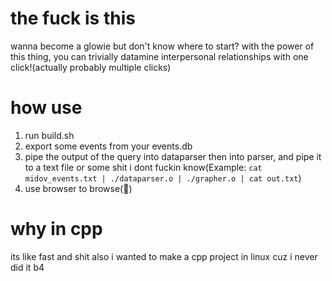 # the fuck is this   
wanna become a glowie but don't know where to start? with the power of this thing, you can trivially datamine interpersonal relationships with one click!(actually probably multiple clicks)



# how use 
1. run build.sh 
2. export some events from your events.db 
3. pipe the output of the query into dataparser then into parser, and pipe it to a text file or some shit i dont fuckin know(Example: `cat midov_events.txt | ./dataparser.o | ./grapher.o | cat out.txt`)
4. use browser to browse(:exploding_head:) 


# why in cpp 
its like fast and shit 
also i wanted to make a cpp project in linux cuz i never did it b4 
